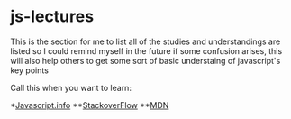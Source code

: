 # js-lectures
This is the section for me to list all of the studies and understandings are listed
so I could remind myself in the future if some confusion arises,
this will also help others to get some sort of basic understaing of javascript's key points

Call this when you want to learn:

*[Javascript.info](https://javascript.info)
**[StackoverFlow](https://stackoverflow.com)
**[MDN](https://developer.mozilla.org/en-US/)
